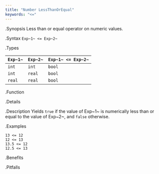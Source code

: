 ```yaml
---
title: "Number LessThanOrEqual"
keywords: "<="
---
```


.Synopsis
Less than or equal operator on numeric values.

.Syntax
`Exp~1~ <= Exp~2~`

.Types


| `Exp~1~` |  `Exp~2~` | `Exp~1~ <= Exp~2~`  |
| --- | --- | --- |
| `int`     |  `int`     | `bool`                |
| `int`     |  `real`    | `bool`                |
| `real`    |  `real`    | `bool`                |


.Function

.Details

.Description
Yields `true` if the value of Exp~1~ is numerically less than or equal to the value of Exp~2~, and `false` otherwise.

.Examples
```rascal-shell
13 <= 12
12 <= 13
13.5 <= 12
12.5 <= 13
```

.Benefits

.Pitfalls

